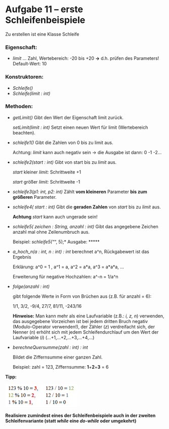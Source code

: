 # Aufgabe 11 – erste Schleifenbeispiele

Zu erstellen ist eine Klasse Schleife

### Eigenschaft:
- *limit* ... Zahl, Wertebereich: -20 bis +20 **→** d.h. prüfen des Parameters! Default-Wert: 10

### Konstruktoren:
- *Schleife()*
- *Schleife(limit : int)*

### Methoden:
- *getLimit()* Gibt den Wert der Eigenschaft limit zurück.

  *setLimit(limit : int)* Setzt einen neuen Wert für limit (Wertebereich beachten).
- *schleife1()* Gibt die Zahlen von 0 bis zu limit aus.

  Achtung: *limit* kann auch negativ sein → die Ausgabe ist dann: 0 -1 -2...
- *schleife2(start : int)* Gibt von start bis zu *limit* aus.

  *start* kleiner *limit:* Schrittweite +1
 
  *start* größer *limit:* Schrittweite -1

- *schleife3(p1: int, p2: int)* Zählt **vom kleineren** Parameter **bis zum größeren** Parameter.

- *schleife4( start : int)* Gibt die **geraden Zahlen** von *start* bis zu *limit* aus.

  **Achtung** *start* kann auch ungerade sein!

- *schleife5( zeichen : String, anzahl : int)* Gibt das angegebene Zeichen anzahl mal ohne Zeilenumbruch aus.

  Beispiel: *schleife5(“*“, 5);* Ausgabe: *****

- *a_hoch_n(a : int, n : int) : int* berechnet a^n, Rückgabewert ist das Ergebnis

  Erklärung: a^0 = 1 , a^1 = a, a^2 = a\*a, a^3 = a\*a\*a, ...
  
  Erweiterung für negative Hochzahlen: a^-n = 1/a^n
  
- *folge(anzahl : int)*

  gibt folgende Werte in Form von Brüchen aus (z.B. für anzahl = 6):
  
  1/1, 3/2, -9/4, 27/7, 81/11, -243/16
  
  **Hinweise:** Man kann mehr als eine Laufvariable (z.B.: *i, z, n*) verwenden, das ausgegebene Vorzeichen ist bei
jedem dritten Bruch negativ (Modulo-Operator verwenden!), der Zähler (*z*) verdreifacht sich, der Nenner (*n*)
erhöht sich mit jedem Schleifendurchlauf um den Wert der Laufvariable (*i*) (...+1,...+2,...+3,...+4,...)
  
- *berechneQuersumme(zahl : int) : int*

  Bildet die Ziffernsumme einer ganzen Zahl.
  
  Beispiel: zahl = 123, Ziffernsumme: **1**+**2**+**3** = 6
  
**Tipp:**

![](modulo.png)

**Realisiere zumindest eines der Schleifenbeispiele auch in der zweiten Schleifenvariante
(statt *while* eine *do-while* oder umgekehrt)**
  
